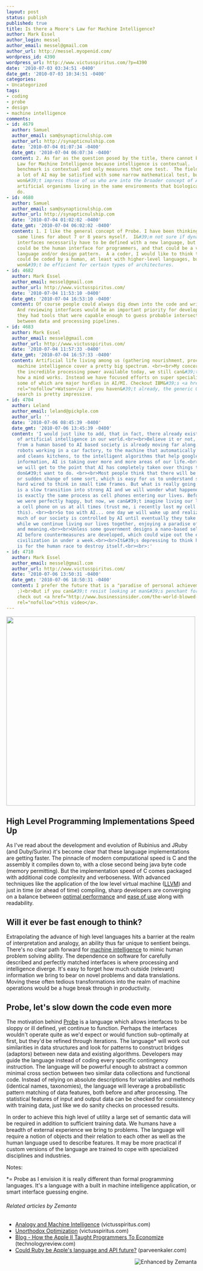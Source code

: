 ```yaml
---
layout: post
status: publish
published: true
title: Is there a Moore's Law for Machine Intelligence?
author: Mark Essel
author_login: messel
author_email: messel@gmail.com
author_url: http://messel.myopenid.com/
wordpress_id: 4390
wordpress_url: http://www.victusspiritus.com/?p=4390
date: '2010-07-03 03:34:51 -0400'
date_gmt: '2010-07-03 10:34:51 -0400'
categories:
- Uncategorized
tags:
- coding
- probe
- design
- machine intelligence
comments:
- id: 4679
  author: Samuel
  author_email: sam@synapticnulship.com
  author_url: http://synapticnulship.com
  date: '2010-07-04 01:07:34 -0400'
  date_gmt: '2010-07-04 06:07:34 -0400'
  content: 2. As far as the question posed by the title, there cannot be a Moore&#39;s
    Law for Machine Intelligence because intelligence is contextual.   Even a specific
    benchmark is contextual and only measures that one test.  The field of MI and
    a lot of AI may be satisfied with some narrow mathematical test, but that certainly
    won&#39;t impress those of us who are into the broader concept of AI which includes
    artificial organisms living in the same environments that biological organisms
    do.
- id: 4680
  author: Samuel
  author_email: sam@synapticnulship.com
  author_url: http://synapticnulship.com
  date: '2010-07-04 01:02:02 -0400'
  date_gmt: '2010-07-04 06:02:02 -0400'
  content: 1. I like the general concept of Probe. I have been thinking along the
    same lines for about 7 or 8 years myself.  I&#39;m not sure if dynamic/automatic
    interfaces necessarily have to be defined with a new language, but of course that
    could be the human interface for programmers, and that could be a very useful
    language and/or design pattern.  A a coder, I would like to think that everything
    could be coded by a human, at least with higher-level languages, but maybe that
    won&#39;t be efficient for certain types of architectures.
- id: 4682
  author: Mark Essel
  author_email: messel@gmail.com
  author_url: http://www.victusspiritus.com/
  date: '2010-07-04 11:53:10 -0400'
  date_gmt: '2010-07-04 16:53:10 -0400'
  content: Of course people could always dig down into the code and write it themselves.
    And reviewing interfaces would be an important priority for developers even if
    they had tools that were capable enough to guess probable intersections/mappings
    between data and processing pipelines.
- id: 4683
  author: Mark Essel
  author_email: messel@gmail.com
  author_url: http://www.victusspiritus.com/
  date: '2010-07-04 11:57:33 -0400'
  date_gmt: '2010-07-04 16:57:33 -0400'
  content: Artificial life living among us (gathering nourishment, procreating) and
    machine intelligence cover a pretty big spectrum. <br><br>My concern is that with
    the incredible processing power available today, we still can&#39;t properly simulate
    how a mind works. Instead we have focused efforts on super specialized subsystems
    some of which are major hurdles in AI/MI. Checkout IBM&#39;s <a href="http://www.research.ibm.com/deepqa/"
    rel="nofollow">Watson</a> if you haven&#39;t already, the generic Q&A data/language
    search is pretty impressive.
- id: 4704
  author: Leland
  author_email: leland@pickple.com
  author_url: ''
  date: '2010-07-06 08:45:39 -0400'
  date_gmt: '2010-07-06 13:45:39 -0400'
  content: 'I would just like to add, that in fact, there already exists many examples
    of artificial intelligence in our world.<br><br>Believe it or not, the transition
    from a human based to AI based society is already moving far along.<br><br>From
    robots working in a car factory, to the machine that automatically cuts grass
    and cleans kitchens, to the intelligent algorithms that help google sort through
    information, AI is taking over more and more areas of our life.<br><br>Eventually
    we will get to the point that AI has completely taken over things that humans
    don&#39;t want to do. <br><br>Most people think that there will be an "AI revolution"
    or sudden change of some sort, which is easy for us to understand since we are
    hard wired to think in small time frames. But what is really going to happen,
    is a slow transition into strong AI and we will wonder what happened. <br><br>It
    is exactly the same process as cell phones entering our lives. Before cell phones,
    we were perfectly happy, but now, we can&#39;t imagine living our lives without
    a cell phone on us at all times (trust me, i recently lost my cell phone and felt
    this). <br><br>So too with AI... one day we will wake up and realize just how
    much of our society is controlled by AI until eventually they take off by themselves
    while we continue living our lives together, enjoying a paradise of personal achievement
    and meaning.<br><br>Unless some government designs a nano-based self replicating
    AI before countermeasures are developed, which could wipe out the entire human
    civilization in under a week.<br><br>It&#39;s depressing to think how easy it
    is for the human race to destroy itself.<br><br>:'
- id: 4710
  author: Mark Essel
  author_email: messel@gmail.com
  author_url: http://www.victusspiritus.com/
  date: '2010-07-06 13:50:31 -0400'
  date_gmt: '2010-07-06 18:50:31 -0400'
  content: I prefer the future that is a "paradise of personal achievement and meaning"
    ;)<br>But if you can&#39;t resist looking at man&#39;s penchant for self destruction,
    check out <a href="http://www.businessinsider.com/the-world-blowed-up-real-good-2010-7-2"
    rel="nofollow">this video</a>.
---
```

<p><a href="http://www.ieee.org/portal/site/sscs/menuitem.f07ee9e3b2a01d06bb9305765bac26c8/index.jsp?&amp;pName=sscs_level1_article&amp;TheCat=6010&amp;path=sscs/06Sept&amp;file=Halfhill.xml"><img class="size-full wp-image-4392" title="moores_law" src="{{ site.url }}/assets/2010/07/moores_law.jpg" alt="" width="500" height="500"/></a></p>
<h2>High Level Programming Implementations Speed Up</h2>
<p style="text-align: left;">As I've read about the development and evolution of Rubinius and JRuby (and Duby/Surinx) it's become clear that these language implementations are getting faster. The pinnacle of modern computational speed is C and the assembly it compiles down to, with a close second being java byte code (memory permitting). But the implementation speed of C comes packaged with additional code complexity and verboseness. With advanced techniques like the application of the low level virtual machine (<a href="http://en.wikipedia.org/wiki/Low_Level_Virtual_Machine">LLVM</a>) and just in time (or ahead of time) compiling, sharp developers are converging on a balance between <a href="http://victusfate.github.io/victusspiritus/uncategorized/2010/04/20/instant-utility-optimal-execution-syntactic-sugar/">optimal performance</a> and <a href="http://victusfate.github.io/victusspiritus/uncategorized/2010/04/03/ideal-coding-easy-to-pickup-yet-abundant-in-function/">ease of use</a> along with readability.</p>
<h2 style="text-align: left;">Will it ever be fast enough to think?</h2>
<p>Extrapolating the advance of high level languages hits a barrier at the realm of interpretation and analogy, an ability thus far unique to sentient beings. There's no clear path forward for <a href="http://victusfate.github.io/victusspiritus/uncategorized/2010/06/27/analogy-and-machine-intelligence/">machine intelligence</a> to mimic human problem solving ability. The dependence on software for carefully described and perfectly matched interfaces is where processing and intelligence diverge. It's easy to forget how much outside (relevant) information we bring to bear on novel problems and data translations. Moving these often tedious transformations into the realm of machine operations would be a huge break through in productivity.</p>
<h2>Probe, let's slow down the code even more</h2>
<p>The motivation behind <a href="http://www.victusspiritus.com/tag/probe/">Probe</a> is a language which allows interfaces to be sloppy or ill defined, yet continue to function. Perhaps the interfaces wouldn't operate quite as we'd expect or would function sub-optimally at first, but they'd be refined through iterations. The language* will work out similarities in data structures and look for patterns to construct bridges (adaptors) between new data and existing algorithms. Developers may guide the language instead of coding every specific contingency instruction. The language will be powerful enough to abstract a common minimal cross section between two similar data collections and functional code. Instead of relying on absolute descriptions for variables and methods (identical names, taxonomies), the language will leverage a probabilistic pattern matching of data features, both before and after processing. The statistical features of input and output data can be checked for consistency with training data, just like we do sanity checks on processed results.</p>
<p>In order to achieve this high level of utility a large set of semantic data will be required in addition to sufficient training data. We humans have a breadth of external experience we bring to problems. The language will require a notion of objects and their relation to each other as well as the human language used to describe features. It may be more practical if custom versions of the language are trained to cope with specialized disciplines and industries.</p>
<p>Notes:</p>
<p>*= Probe as I envision it is really different than formal programming languages. It's a language with a built in machine intelligence application, or smart interface guessing engine.</p>
<div id="_mcePaste" style="position: absolute; left: -10000px; top: 1304px; width: 1px; height: 1px; overflow-x: hidden; overflow-y: hidden;"><a href="http://www.victusspiritus.com/tag/probe/">http://www.victusspiritus.com/tag/probe/</a>�</div>
<h6 class="zemanta-related-title" style="font-size: 1em;">Related articles by Zemanta</h6>
<ul class="zemanta-article-ul">
<li class="zemanta-article-ul-li"><a href="http://victusfate.github.io/victusspiritus/uncategorized/2010/06/27/analogy-and-machine-intelligence/">Analogy and Machine Intelligence</a> (victusspiritus.com)</li>
<li class="zemanta-article-ul-li"><a href="http://victusfate.github.io/victusspiritus/uncategorized/2010/04/01/unorthodox-optimization/">Unorthodox Optimization</a> (victusspiritus.com)</li>
<li class="zemanta-article-ul-li"><a href="http://www.technologyreview.com/blog/guest/25339/?ref=rss">Blog - How the Apple II Taught Programmers To Economize</a> (technologyreview.com)</li>
<li class="zemanta-article-ul-li"><a href="http://parveenkaler.com/2010/06/30/could-ruby-be-apples-language-and-api-future-3/">Could Ruby be Apple's language and API future?</a> (parveenkaler.com)</li>
</ul>
<div class="zemanta-pixie" style="margin-top: 10px; height: 15px;"><a class="zemanta-pixie-a" title="Enhanced by Zemanta" href="http://www.zemanta.com/"><img class="zemanta-pixie-img" style="border: none; float: right;" src="http://img.zemanta.com/zemified_e.png?x-id=11ede336-88de-47cc-b86d-1d1b7925515a" alt="Enhanced by Zemanta" /></a><span class="zem-script more-related pretty-attribution"><script src="http://static.zemanta.com/readside/loader.js" type="text/javascript"></script></span></div>
